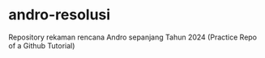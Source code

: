 # andro-resolusi
Repository rekaman rencana Andro sepanjang Tahun 2024 (Practice Repo of a Github Tutorial)
